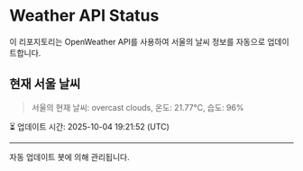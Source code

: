 
# Weather API Status

이 리포지토리는 OpenWeather API를 사용하여 서울의 날씨 정보를 자동으로 업데이트합니다.

## 현재 서울 날씨
> 서울의 현재 날씨: overcast clouds, 온도: 21.77°C, 습도: 96%

⏳ 업데이트 시간: 2025-10-04 19:21:52 (UTC)

---
자동 업데이트 봇에 의해 관리됩니다.
